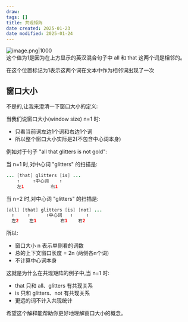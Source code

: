 ```yaml
---
draw:
tags: []
title: 共现矩阵
date created: 2025-01-23
date modified: 2025-01-24
---
```


![image.png|1000](https://imagehosting4picgo.oss-cn-beijing.aliyuncs.com/imagehosting/fix-dir%2Fpicgo%2Fpicgo-clipboard-images%2F2025%2F01%2F23%2F23-51-26-fa9ce9e797c46268061f112c551e302e-202501232351103-bd79d0.png)  
这个值为1是因为在上方显示的英汉混合句子中 all 和 that 这两个词是相邻的。

在这个位置标记为1表示这两个词在文本中作为相邻词出现了一次

## 窗口大小

不是的,让我来澄清一下窗口大小的定义:

当我们说窗口大小(window size) n=1 时:

- 只看当前词左边1个词和右边1个词
- 所以整个窗口大小实际是2(不包含中心词本身)

例如对于句子 "all that glitters is not gold":

当 n=1 时,对中心词 "glitters" 的扫描是:

```Java
... [that] glitters [is] ...
    ↑     ↑中心词    ↑
    左1          右1
```

当 n=2 时,对中心词 "glitters" 的扫描是:

```Java
[all] [that] glitters [is] [not] ...
  ↑     ↑      ↑中心词   ↑     ↑
  左2    左1         右1    右2
```

所以:

- 窗口大小 n 表示单侧看的词数
- 总的上下文窗口长度 = 2n (两侧各n个词)
- 不计算中心词本身

这就是为什么在共现矩阵的例子中,当 n=1 时:

- that 只和 all、glitters 有共现关系
- is 只和 glitters、not 有共现关系
- 更远的词不计入共现统计

希望这个解释能帮助你更好地理解窗口大小的概念。
